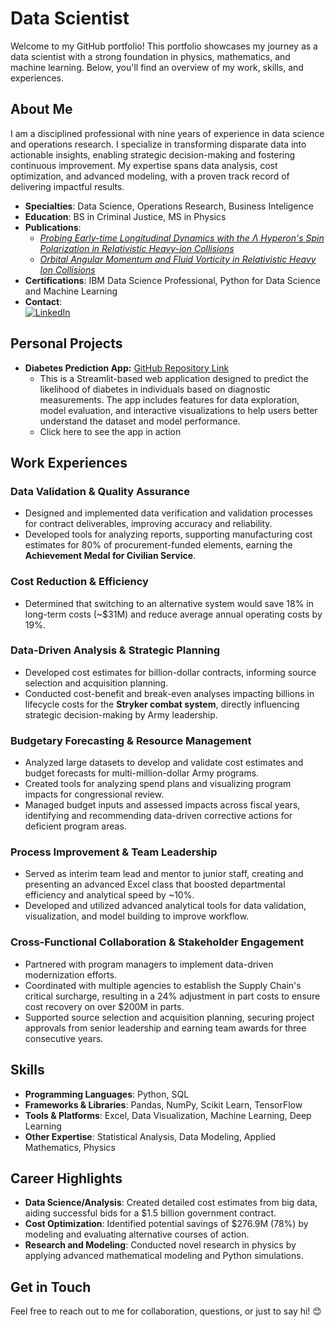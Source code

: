 
# Data Scientist

Welcome to my GitHub portfolio! This portfolio showcases my journey as a data scientist with a strong foundation in physics, mathematics, and machine learning. Below, you'll find an overview of my work, skills, and experiences.

## About Me

I am a disciplined professional with nine years of experience in data science and operations research. I specialize in transforming disparate data into actionable insights, enabling strategic decision-making and fostering continuous improvement. My expertise spans data analysis, cost optimization, and advanced modeling, with a proven track record of delivering impactful results.

- **Specialties**: Data Science, Operations Research, Business Inteligence
- **Education**: BS in Criminal Justice, MS in Physics 
- **Publications**:
    - [*Probing Early-time Longitudinal Dynamics with the Λ Hyperon's Spin Polarization in Relativistic Heavy-ion Collisions*](https://arxiv.org/abs/2106.08125v3)
    - [*Orbital Angular Momentum and Fluid Vorticity in Relativistic Heavy Ion Collisions*](https://digitalcommons.wayne.edu/oa_theses/785/)
- **Certifications**: IBM Data Science Professional, Python for Data Science and Machine Learning
- **Contact**:<br>[![LinkedIn](https://img.shields.io/badge/LinkedIn-blue?logo=linkedin&logoColor=white)](https://www.linkedin.com/in/vahidin-jupic-0947b534b/)

## Personal Projects

- **Diabetes Prediction App:** [GitHub Repository Link](https://github.com/vahidinj/diabetes_prediction_app)
    - This is a Streamlit-based web application designed to predict the likelihood of diabetes in individuals based on diagnostic measurements. The app includes features for data exploration, model evaluation, and interactive visualizations to help users better understand the dataset and model performance.
    - Click here to see the app in action

## Work Experiences

### **Data Validation & Quality Assurance**  
- Designed and implemented data verification and validation processes for contract deliverables, improving accuracy and reliability.  
- Developed tools for analyzing reports, supporting manufacturing cost estimates for 80% of procurement-funded elements, earning the **Achievement Medal for Civilian Service**.

### **Cost Reduction & Efficiency**  
- Determined that switching to an alternative system would save 18% in long-term costs (~$31M) and reduce average annual operating costs by 19%.

### **Data-Driven Analysis & Strategic Planning**  
- Developed cost estimates for billion-dollar contracts, informing source selection and acquisition planning.  
- Conducted cost-benefit and break-even analyses impacting billions in lifecycle costs for the **Stryker combat system**, directly influencing strategic decision-making by Army leadership.

### **Budgetary Forecasting & Resource Management**  
- Analyzed large datasets to develop and validate cost estimates and budget forecasts for multi-million-dollar Army programs.  
- Created tools for analyzing spend plans and visualizing program impacts for congressional review.  
- Managed budget inputs and assessed impacts across fiscal years, identifying and recommending data-driven corrective actions for deficient program areas.

### **Process Improvement & Team Leadership**  
- Served as interim team lead and mentor to junior staff, creating and presenting an advanced Excel class that boosted departmental efficiency and analytical speed by ~10%.  
- Developed and utilized advanced analytical tools for data validation, visualization, and model building to improve workflow.

### **Cross-Functional Collaboration & Stakeholder Engagement**  
- Partnered with program managers to implement data-driven modernization efforts.  
- Coordinated with multiple agencies to establish the Supply Chain's critical surcharge, resulting in a 24% adjustment in part costs to ensure cost recovery on over $200M in parts.  
- Supported source selection and acquisition planning, securing project approvals from senior leadership and earning team awards for three consecutive years.

## Skills

- **Programming Languages**: Python, SQL  
- **Frameworks & Libraries**: Pandas, NumPy, Scikit Learn, TensorFlow  
- **Tools & Platforms**: Excel, Data Visualization, Machine Learning, Deep Learning  
- **Other Expertise**: Statistical Analysis, Data Modeling, Applied Mathematics, Physics

## Career Highlights

- **Data Science/Analysis**: Created detailed cost estimates from big data, aiding successful bids for a $1.5 billion government contract.  
- **Cost Optimization**: Identified potential savings of $276.9M (78%) by modeling and evaluating alternative courses of action.  
- **Research and Modeling**: Conducted novel research in physics by applying advanced mathematical modeling and Python simulations.  



## Get in Touch

Feel free to reach out to me for collaboration, questions, or just to say hi! 😊
